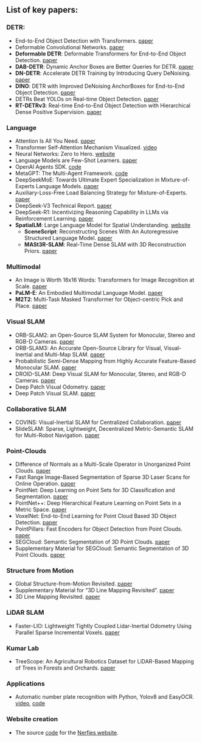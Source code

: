 ## List of key papers:
### DETR:
- End-to-End Object Detection with Transformers. [paper](https://arxiv.org/abs/2005.12872)  
- Deformable Convolutional Networks. [paper](https://arxiv.org/abs/1703.06211)  
- **Deformable DETR**: Deformable Transformers for End-to-End Object Detection. [paper](https://arxiv.org/abs/2010.04159)  
- **DAB-DETR**: Dynamic Anchor Boxes are Better Queries for DETR. [paper](https://arxiv.org/abs/2201.12329)  
- **DN-DETR**: Accelerate DETR Training by Introducing Query DeNoising. [paper](https://arxiv.org/abs/2203.01305)  
- **DINO**: DETR with Improved DeNoising AnchorBoxes for End-to-End Object Detection. [paper](https://arxiv.org/abs/2203.03605)  
- DETRs Beat YOLOs on Real-time Object Detection. [paper](https://arxiv.org/abs/2304.08069)  
- **RT-DETRv3**: Real-time End-to-End Object Detection with Hierarchical Dense Positive Supervision. [paper](https://arxiv.org/abs/2409.08475)

### Language
- Attention Is All You Need. [paper](https://arxiv.org/abs/1706.03762)  
- Transformer Self-Attention Mechanism Visualized. [video](https://www.youtube.com/watch?v=u8pSGp__0Xk)  
- Neural Networks: Zero to Hero. [website](https://karpathy.ai/zero-to-hero.html)  
- Language Models are Few-Shot Learners. [paper](https://arxiv.org/abs/2005.14165)  
- OpenAI Agents SDK. [code](https://github.com/openai/openai-agents-python?tab=readme-ov-file)  
- MetaGPT: The Multi-Agent Framework. [code](https://github.com/geekan/MetaGPT)  
- DeepSeekMoE: Towards Ultimate Expert Specialization in Mixture-of-Experts Language Models. [paper](https://arxiv.org/abs/2401.06066)  
- Auxiliary-Loss-Free Load Balancing Strategy for Mixture-of-Experts. [paper](https://arxiv.org/abs/2408.15664)  
- DeepSeek-V3 Technical Report. [paper](https://arxiv.org/abs/2412.19437)  
- DeepSeek-R1: Incentivizing Reasoning Capability in LLMs via Reinforcement Learning. [paper](https://arxiv.org/abs/2501.12948)
- **SpatialLM**: Large Language Model for Spatial Understanding. [website](https://manycore-research.github.io/SpatialLM)
    - **SceneScript**: Reconstructing Scenes With An Autoregressive Structured Language Model. [paper](https://arxiv.org/abs/2403.13064)
    - **MASt3R-SLAM**: Real-Time Dense SLAM with 3D Reconstruction Priors. [paper](https://arxiv.org/abs/2412.12392)

### Multimodal
- An Image is Worth 16x16 Words: Transformers for Image Recognition at Scale. [paper](https://arxiv.org/abs/2010.11929)  
- **PaLM-E**: An Embodied Multimodal Language Model. [paper](https://arxiv.org/abs/2303.03378)  
- **M2T2**: Multi-Task Masked Transformer for Object-centric Pick and Place. [paper](https://arxiv.org/abs/2311.00926)  
[]()

### Visual SLAM
- ORB-SLAM2: an Open-Source SLAM System for Monocular, Stereo and RGB-D Cameras. [paper](https://arxiv.org/abs/1610.06475)  
- ORB-SLAM3: An Accurate Open-Source Library for Visual, Visual-Inertial and Multi-Map SLAM. [paper](https://arxiv.org/abs/2007.11898)  
- Probabilistic Semi-Dense Mapping from Highly Accurate Feature-Based Monocular SLAM. [paper](https://www.roboticsproceedings.org/rss11/p41.pdf)  
- DROID-SLAM: Deep Visual SLAM for Monocular, Stereo, and RGB-D Cameras. [paper](https://arxiv.org/abs/2108.10869)  
- Deep Patch Visual Odometry. [paper](https://arxiv.org/abs/2208.04726)  
- Deep Patch Visual SLAM. [paper](https://arxiv.org/abs/2408.01654)  
[]()

### Collaborative SLAM
- COVINS: Visual-Inertial SLAM for Centralized Collaboration. [paper](https://arxiv.org/abs/2108.05756)  
- SlideSLAM: Sparse, Lightweight, Decentralized Metric-Semantic SLAM for Multi-Robot Navigation. [paper](https://arxiv.org/abs/2406.17249)  
[]()  

### Point-Clouds
- Difference of Normals as a Multi-Scale Operator in Unorganized Point Clouds. [paper](https://arxiv.org/abs/1209.1759)  
- Fast Range Image-Based Segmentation of Sparse 3D Laser Scans for Online Operation. [paper](https://www.ipb.uni-bonn.de/pdfs/bogoslavskyi16iros.pdf)  
- PointNet: Deep Learning on Point Sets for 3D Classification and Segmentation. [paper](https://arxiv.org/abs/1612.00593)  
- PointNet++: Deep Hierarchical Feature Learning on Point Sets in a Metric Space. [paper](https://arxiv.org/abs/1706.02413)  
- VoxelNet: End-to-End Learning for Point Cloud Based 3D Object Detection. [paper](https://arxiv.org/abs/1711.06396)  
- PointPillars: Fast Encoders for Object Detection from Point Clouds. [paper](https://arxiv.org/abs/1812.05784)  
- SEGCloud: Semantic Segmentation of 3D Point Clouds. [paper](https://arxiv.org/abs/1710.07563)  
- Supplementary Material for SEGCloud: Semantic Segmentation of 3D Point Clouds. [paper](https://cvgl.stanford.edu/projects/segcloud/supplementary.pdf)  
[]()

### Structure from Motion
- Global Structure-from-Motion Revisited. [paper](https://arxiv.org/abs/2407.20219)  
- Supplementary Material for “3D Line Mapping Revisited”. [paper](http://b1ueber2y.me/projects/LIMAP/limap-supp.pdf)  
- 3D Line Mapping Revisited. [paper](https://arxiv.org/abs/2303.17504)  

### LiDAR SLAM 
- Faster-LIO: Lightweight Tightly Coupled Lidar-Inertial Odometry Using Parallel Sparse Incremental Voxels. [paper](https://ieeexplore.ieee.org/stamp/stamp.jsp?tp=&arnumber=9718203)  
[]()

### Kumar Lab
- TreeScope: An Agricultural Robotics Dataset for LiDAR-Based Mapping of Trees in Forests and Orchards. [paper](https://arxiv.org/abs/2310.02162)  
[]()  

### Applications
- Automatic number plate recognition with Python, Yolov8 and EasyOCR. [video](https://www.youtube.com/watch?v=fyJB1t0o0ms), [code](https://github.com/computervisioneng/automatic-number-plate-recognition-python-yolov8)  

### Website creation
- The source [code](https://github.com/nerfies/nerfies.github.io) for the [Nerfies website](https://nerfies.github.io/).
